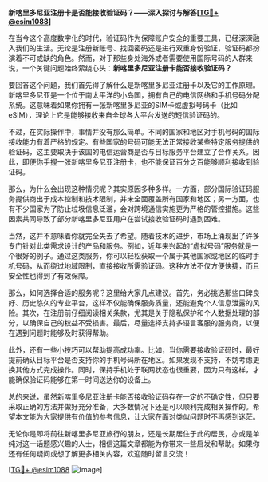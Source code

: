 **新喀里多尼亚注册卡是否能接收验证码？——深入探讨与解答[[TG💪+ @esim1088](https://t.me/s/esim1088)]**

在当今这个高度数字化的时代，验证码作为保障账户安全的重要工具，已经深深融入我们的生活。无论是注册新账号、找回密码还是进行双重身份验证，验证码都扮演着不可或缺的角色。然而，对于那些身处海外或者需要使用国际号码的人群来说，一个关键问题始终萦绕心头：**新喀里多尼亚注册卡能否接收验证码？**

要回答这个问题，我们首先得了解什么是新喀里多尼亚注册卡以及它的工作原理。新喀里多尼亚是一个位于南太平洋的小岛国，拥有自己的电信网络和手机号码分配系统。这意味着如果你拥有一张新喀里多尼亚的SIM卡或虚拟号码卡（比如eSIM），理论上它是能够接收来自全球各大平台发送的短信验证码的。

不过，在实际操作中，事情并没有那么简单。不同的国家和地区对手机号码的国际接收能力有着严格的规定。有些国家的号码可能无法正常接收某些特定服务提供的验证码，这主要取决于该国的电信运营商是否与目标服务平台建立了合作关系。因此，即便你手握一张新喀里多尼亚注册卡，也不能保证百分之百能够顺利接收到验证码。

那么，为什么会出现这种情况呢？其实原因多种多样。一方面，部分国际验证码服务提供商出于成本控制和技术限制，并未全面覆盖所有国家和地区；另一方面，也有不少国家为了防止垃圾信息泛滥，会对跨境通信实施更为严格的管控措施。这些因素共同导致了部分新喀里多尼亚用户在尝试接收验证码时遇到困难。

当然，这并不意味着你就完全失去了希望。随着技术的进步，市场上涌现出了许多专门针对此类需求设计的产品和服务。例如，近年来兴起的“虚拟号码”服务就是一个很好的例子。通过这类服务，你可以轻松获取一个属于其他国家或地区的临时手机号码，从而绕过地域限制，直接接收所需验证码。这种方法不仅方便快捷，而且安全性也得到了有效保障。

那么，如何选择合适的服务呢？这里给大家几点建议。首先，务必挑选那些口碑良好、历史悠久的专业平台，这样不仅能确保服务质量，还能避免个人信息泄露的风险。其次，在注册前仔细阅读相关条款，尤其是关于隐私保护和个人数据处理的部分，以确保自己的权益不受损害。最后，尽量选择支持多语言客服的服务商，以便在遇到问题时能够及时获得帮助。

此外，还有一些小技巧可以帮助提高成功率。比如，当你需要接收验证码时，最好提前确认目标平台是否支持你的手机号码所在地区。如果发现不支持，不妨考虑更换其他方式完成操作。同时，保持手机处于联网状态也很重要，因为只有这样，才能确保验证码能够在第一时间送达你的设备上。

总的来说，虽然新喀里多尼亚注册卡能否接收验证码存在一定的不确定性，但只要采取正确的方法并做好充分准备，大多数情况下还是可以顺利完成相关操作的。希望本文能为大家提供有价值的参考信息，让大家在面对类似问题时不再感到迷茫。

无论你是即将前往新喀里多尼亚旅行的朋友，还是长期居住于此的居民，亦或是单纯对这一话题感兴趣的人士，相信这篇文章都能为你带来一些启发和帮助。如果你还有任何疑问或想了解更多相关内容，欢迎随时留言交流！

[[TG💪+ @esim1088](https://t.me/s/esim1088) ![Image](https://i.postimg.cc/4NQfJmqS/Snipaste-2025-05-13-00-14-12.png)]